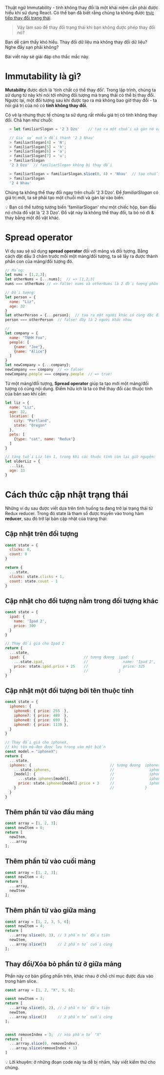 Thuật ngữ Immutability - tính không thay đổi là một khái niệm cần phải được hiểu khi sử dụng React. Có thể bạn đã biết rằng chúng ta không được [trực tiếp thay đổi trạng thái](https://reactjs.org/docs/state-and-lifecycle.html#do-not-modify-state-directly). 

> Vậy làm sao để thay đổi trạng thái khi bạn không được phép thay đổi nó?

Bạn dễ cảm thấy khó hiểu. Thay đổi dữ liệu mà không thay đổi dữ liệu? Nghe đầy sạn phải không?

Bài viết này sẽ giải đáp cho thắc mắc này.

# Immutability là gì?

**Mutability** được dịch là 'tính chất có thể thay đổi'. Trong lập trình, chúng ta sử dụng từ này khi nói tới những đối tượng mà trạng thái có thể bị thay đổi. Ngược lại, một đối tượng sau khi được tạo ra mà không bao giờ thay đổi - ta nói giá trị của nó có **tính không thay đổi**.

Có vẻ lạ nhưng thực tế chúng ta sử dụng rất nhiều giá trị có tính không thay đổi. Chả hạn như chuỗi:

```js
  > let familiarSlogan = '2 3 Dzo'    // tạo ra một chuỗi và gán nó vào biến

  // Giả sử muốn đổi thành '2 3 Nhau'
  > familiarSlogan[4] = 'N';
  > familiarSlogan[5] = 'h';
  > familiarSlogan[6] = 'a';
  > familiarSlogan[7] = 'u';
  > familiarSlogan
  '2 3 Dzo'  // familiarSlogan không bị thay đổi

  > familiarSlogan = familiarSlogan.slice(0, 4) + 'Nhau'  // tạo chuỗi mới
  > familiarSlogan
  '2 4 Nhau'
```

Chúng ta không thể thay đổi ngay trên chuỗi '2 3 Dzo'. Để *familiarSlogan* có giá trị mới, ta sẽ phải tạo một chuỗi mới và gán lại vào biến.

💡 Bạn có thể tưởng tượng biến 'familiarSlogan' như một chiếc hộp, ban đầu nó chứa đồ vật là '2 3 Dzo'. Đồ vật này là không thể thay đổi, ta bỏ nó đi & thay bằng một đồ vật khác.

# Spread operator

Ví dụ sau sẽ sử dụng **spread operator** đối với mảng và đối tượng. Bằng cách đặt dấu 3 chấm trước mỗi một mảng/đối tượng, ta sẽ lấy ra được thành phần con của mảng/đối tượng đó.

```js
// Mảng:
let nums = [1,2,3];
let otherNums = [...nums];  // => [1,2,3]
nums === otherNums // => false! nums và otherNums là 2 đối tượng phân biệt mặc dù chúng có các phần tử giống nhau

// Đối tượng:
let person = {
  name: "Liz",
  age: 32
}
let otherPerson = {...person};  // tạo ra một người khác có cùng đặc điểm
person === otherPerson  // false! đây là 2 người khác nhau

// 
let company = {
  name: "TNHH Foo",
  people: [
    {name: "Joe"},
    {name: "Alice"}
  ]
}
let newCompany = {...company};
newCompany === company  // => false!
newCompany.people === company.people  // => true!
```

Từ một mảng/đối tượng, **Spread operator** giúp ta tạo mới một mảng/đối tượng có cùng nội dung. Điểm hữu ích là ta có thể thay đổi các thuộc tính của bản sao khi cần:

```js
let liz = {
  name: "Liz",
  age: 32,
  location: {
    city: "Portland",
    state: "Oregon"
  },
  pets: [
    {type: "cat", name: "Redux"}
  ]
}

// tăng tuổi Liz lên 1, trong khi các thuộc tính còn lại giữ nguyên:
let olderLiz = {
  ...liz,
  age: 33
}
```

# Cách thức cập nhật trạng thái

Những ví dụ sau được viết dựa trên tình huống ta đang trở lại trạng thái từ Redux reducer. Trong đó state là tham số được truyền vào trong hàm **reducer**, sau đó trở lại bản cập nhật của trạng thái:

## Cập nhật trên đối tượng

```js
const state = {
  clicks: 0,
  count: 0
}

return {
  ...state,
  clicks: state.clicks + 1,
  count: state.count - 1
}
```

## Cập nhật cho đối tượng nằm trong đối tượng khác

```js
const state = {
  ipad: {
    name: 'Ipad 2',
    price: 300
  }
}

// Thay đổi giá cho Ipad 2
return {                                
  ...state,                             
  ipad: {                           // tương đương  ipad: {
    ...state.ipad,                  //                name: 'Ipad 2',
    price: state.ipad.price + 25    //                price: 325
  }                                 //              }
}
```

## Cập nhật một đối tượng bởi tên thuộc tính

```js
const state = {
  iphones: {
    iphone6: { price: 255  },
    iphone7: { price: 489  },
    iphone8: { price: 699  },
    iphoneX: { price: 1139 },
  }
}

// Thay đổi giá cho iphoneX,
// khi tên mô-đen được lưu trong vào một biến
const model = "iphoneX";
return {
  ...state,
  iphones: {                                    // tương đương  iphones: { 
    ...state.iphones,                           //                iphone6: { price: 255  }, 
    [model]: {                                  //                iphone7: { price: 489  }, 
      ...state.iphones[model],                  //                iphone8: { price: 699  }, 
      price: state.iphones[model].price + 3     //                iphoneX: { price: 1142 }, 
    }                                           //              } 
  } 
}
```

## Thêm phần tử vào đầu mảng

```js
const array = [1, 2, 3];
const newItem = 0;
return [
  newItem,
  ...array
];
```

## Thêm phần tử vào cuối mảng

```js
const array = [1, 2, 3];
const newItem = 4;
return [
  ...array,
  newItem
];
```

## Thêm phần tử vào giữa mảng

```js
const array = [1, 2, 3, 5, 6];
const newItem = 4;
return [                
  ...array.slice(0, 3), // 3 phần tử đầu tiên
  newItem,
  ...array.slice(3)     // 2 phần tử cuối cùng
];
```

## Thay đổi/Xóa bỏ phần tử ở giữa mảng

Phần này cơ bản giống phần trên, khác nhau ở chỗ chỉ mục được đưa vào trong hàm slice.

```js
const array = [1, 2, "X", 5, 6];

const newItem = 3;
return [                
  ...array.slice(0, 2), // 2 phần tử đầu tiên
  newItem,
  ...array.slice(3)     // 2 phần tử cuối cùng
];


const removeIndex = 3;  // xóa phần tử "X"
return [
  ...arrray.slice(0, removeIndex),
  ...array.slice(removeIndex + 1)
]
```

💡 Lời khuyên: ở những đoạn code này ta dễ bị nhầm, hãy viết kiểm thử cho chúng.
